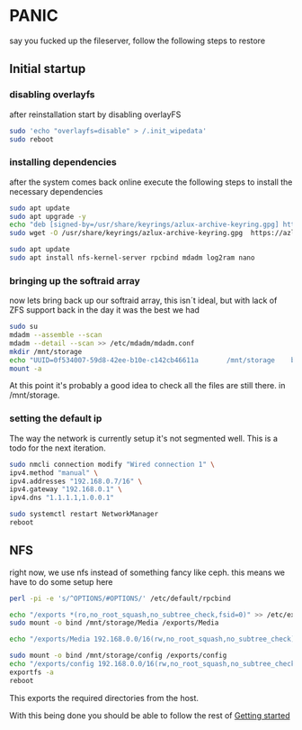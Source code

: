 # PANIC

say you fucked up the fileserver, follow the following steps to restore

## Initial startup

### disabling overlayfs

after reinstallation start by disabling overlayFS

```bash
sudo 'echo "overlayfs=disable" > /.init_wipedata'
sudo reboot
```

### installing dependencies

after the system comes back online execute the following steps to install the necessary dependencies

```bash
sudo apt update
sudo apt upgrade -y
echo "deb [signed-by=/usr/share/keyrings/azlux-archive-keyring.gpg] http://packages.azlux.fr/debian/ bookworm main" | sudo tee /etc/apt/sources.list.d/azlux.list
sudo wget -O /usr/share/keyrings/azlux-archive-keyring.gpg  https://azlux.fr/repo.gpg

sudo apt update
sudo apt install nfs-kernel-server rpcbind mdadm log2ram nano
```

### bringing up the softraid array

now lets bring back up our softraid array, this isn´t ideal, but with lack of ZFS support back in the day it was the best we had

```bash
sudo su
mdadm --assemble --scan
mdadm --detail --scan >> /etc/mdadm/mdadm.conf
mkdir /mnt/storage
echo "UUID=0f534007-59d8-42ee-b10e-c142cb46611a       /mnt/storage    btrfs   defaults        0       0" >> /etc/fstab
mount -a
```

At this point it's probably a good idea to check all the files are still there. in /mnt/storage.

### setting the default ip

The way the network is currently setup it's not segmented well.
This is a todo for the next iteration.

```bash
sudo nmcli connection modify "Wired connection 1" \
ipv4.method "manual" \
ipv4.addresses "192.168.0.7/16" \
ipv4.gateway "192.168.0.1" \
ipv4.dns "1.1.1.1,1.0.0.1"

sudo systemctl restart NetworkManager
reboot
```

## NFS

right now, we use nfs instead of something fancy like ceph.
this means we have to do some setup here

```bash
perl -pi -e 's/^OPTIONS/#OPTIONS/' /etc/default/rpcbind

echo "/exports *(ro,no_root_squash,no_subtree_check,fsid=0)" >> /etc/exports
sudo mount -o bind /mnt/storage/Media /exports/Media

echo "/exports/Media 192.168.0.0/16(rw,no_root_squash,no_subtree_check) 10.69.0.0/16(rw,no_root_squash,no_subtree_check)" >> /etc/exports

sudo mount -o bind /mnt/storage/config /exports/config
echo "/exports/config 192.168.0.0/16(rw,no_root_squash,no_subtree_check) 10.69.0.0/16(rw,no_root_squash,no_subtree_check)" >> /etc/exports
exportfs -a
reboot
```

This exports the required directories from the host.

With this being done you should be able to follow the rest of [Getting started](./Getting-started.md)